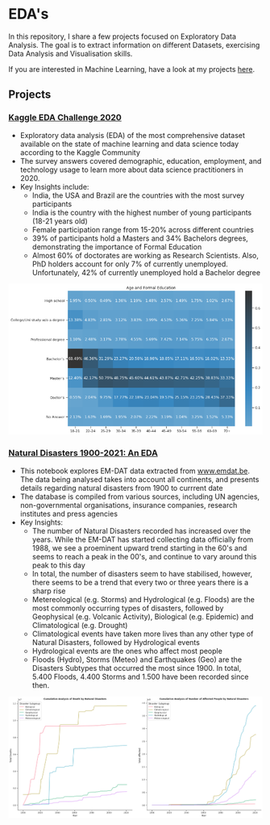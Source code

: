 # EDA's
In this repository, I share a few projects focused on Exploratory Data Analysis. The goal is to extract information on different Datasets, exercising Data Analysis and Visualisation skills.

If you are interested in Machine Learning, have a look at my projects [here](https://negrinij.github.io/Portfolio).

## Projects

### [Kaggle EDA Challenge 2020](https://nbviewer.jupyter.org/github/negrinij/EDA/blob/main/KaggleEDA/2020-kaggle-eda-competition.ipynb)

- Exploratory data analysis (EDA) of the most comprehensive dataset available on the state of machine learning and data science today according to the Kaggle Community
- The survey answers covered demographic, education, employment, and technology usage to learn more about data science practitioners in 2020.
- Key Insights include:
  - India, the USA and Brazil are the countries with the most survey participants
  - India is the country with the highest number of young participants (18-21 years old)
  - Female participation range from 15-20% across different countries
  - 39% of participants hold a Masters and 34% Bachelors degrees, demonstrating the importance of Formal Education
  - Almost 60% of doctorates are working as Research Scientists. Also, PhD holders account for only 7% of currently unemployed. Unfortunately, 42% of currently unemployed hold a Bachelor degree

![](/KaggleEDA/KaggleHeatmap.png)


### [Natural Disasters 1900-2021: An EDA](https://nbviewer.jupyter.org/github/negrinij/EDA/blob/main/EM-DAT/eda-natural-disasters.ipynb)

- This notebook explores EM-DAT data extracted from www.emdat.be. The data being analysed takes into account all continents, and presents details regarding natural disasters from 1900 to currrent date
- The database is compiled from various sources, including UN agencies, non-governmental organisations, insurance companies, research institutes and press agencies
- Key Insights:
  - The number of Natural Disasters recorded has increased over the years. While the EM-DAT has started collecting data officially from 1988, we see a proeminent upward trend starting in the 60's and seems to reach a peak in the 00's, and continue to vary around this peak to this day
  - In total, the number of disasters seem to have stabilised, however, there seems to be a trend that every two or three years there is a sharp rise
  - Metereological (e.g. Storms) and Hydrological (e.g. Floods) are the most commonly occurring types of disasters, followed by Geophysical (e.g. Volcanic Activity), Biological (e.g. Epidemic) and Climatological (e.g. Drought)
  - Climatological events have taken more lives than any other type of Natural Disasters, followed by Hydrological events
  - Hydrological events are the ones who affect most people
  - Floods (Hydro), Storms (Meteo) and Earthquakes (Geo) are the Disasters Subtypes that occurred the most since 1900. In total, 5.400 Floods, 4.400 Storms and 1.500 have been recorded since then.

![](/EM-DAT/CumSum_EMDAT.png)
